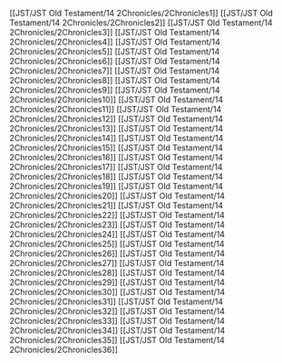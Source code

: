 [[JST/JST Old Testament/14 2Chronicles/2Chronicles1]]
[[JST/JST Old Testament/14 2Chronicles/2Chronicles2]]
[[JST/JST Old Testament/14 2Chronicles/2Chronicles3]]
[[JST/JST Old Testament/14 2Chronicles/2Chronicles4]]
[[JST/JST Old Testament/14 2Chronicles/2Chronicles5]]
[[JST/JST Old Testament/14 2Chronicles/2Chronicles6]]
[[JST/JST Old Testament/14 2Chronicles/2Chronicles7]]
[[JST/JST Old Testament/14 2Chronicles/2Chronicles8]]
[[JST/JST Old Testament/14 2Chronicles/2Chronicles9]]
[[JST/JST Old Testament/14 2Chronicles/2Chronicles10]]
[[JST/JST Old Testament/14 2Chronicles/2Chronicles11]]
[[JST/JST Old Testament/14 2Chronicles/2Chronicles12]]
[[JST/JST Old Testament/14 2Chronicles/2Chronicles13]]
[[JST/JST Old Testament/14 2Chronicles/2Chronicles14]]
[[JST/JST Old Testament/14 2Chronicles/2Chronicles15]]
[[JST/JST Old Testament/14 2Chronicles/2Chronicles16]]
[[JST/JST Old Testament/14 2Chronicles/2Chronicles17]]
[[JST/JST Old Testament/14 2Chronicles/2Chronicles18]]
[[JST/JST Old Testament/14 2Chronicles/2Chronicles19]]
[[JST/JST Old Testament/14 2Chronicles/2Chronicles20]]
[[JST/JST Old Testament/14 2Chronicles/2Chronicles21]]
[[JST/JST Old Testament/14 2Chronicles/2Chronicles22]]
[[JST/JST Old Testament/14 2Chronicles/2Chronicles23]]
[[JST/JST Old Testament/14 2Chronicles/2Chronicles24]]
[[JST/JST Old Testament/14 2Chronicles/2Chronicles25]]
[[JST/JST Old Testament/14 2Chronicles/2Chronicles26]]
[[JST/JST Old Testament/14 2Chronicles/2Chronicles27]]
[[JST/JST Old Testament/14 2Chronicles/2Chronicles28]]
[[JST/JST Old Testament/14 2Chronicles/2Chronicles29]]
[[JST/JST Old Testament/14 2Chronicles/2Chronicles30]]
[[JST/JST Old Testament/14 2Chronicles/2Chronicles31]]
[[JST/JST Old Testament/14 2Chronicles/2Chronicles32]]
[[JST/JST Old Testament/14 2Chronicles/2Chronicles33]]
[[JST/JST Old Testament/14 2Chronicles/2Chronicles34]]
[[JST/JST Old Testament/14 2Chronicles/2Chronicles35]]
[[JST/JST Old Testament/14 2Chronicles/2Chronicles36]]
